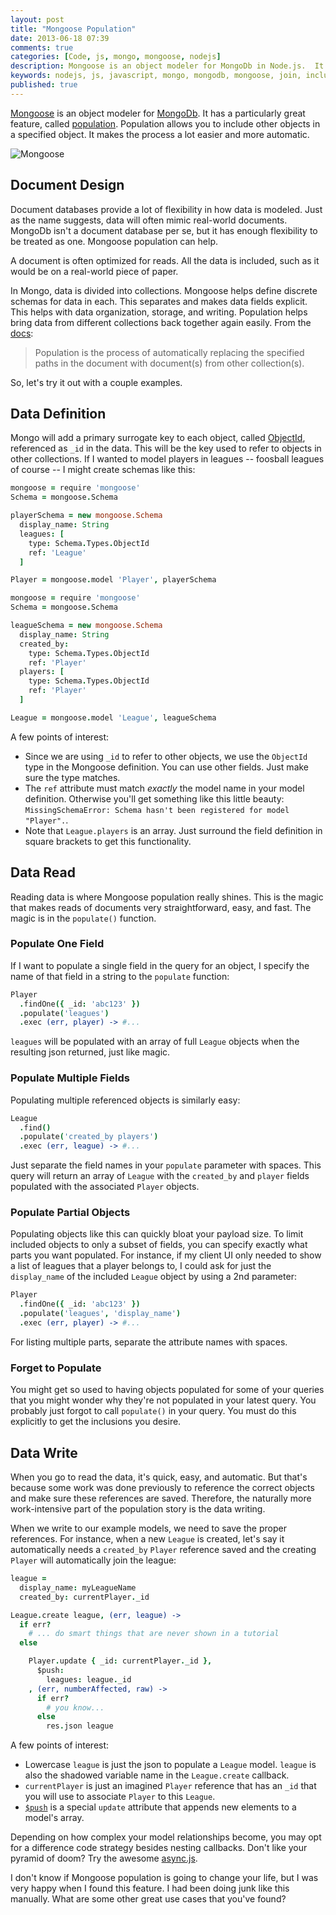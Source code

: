 ```yaml
---
layout: post
title: "Mongoose Population"
date: 2013-06-18 07:39
comments: true
categories: [Code, js, mongo, mongoose, nodejs]
description: Mongoose is an object modeler for MongoDb in Node.js.  It has a great feature, population, for including references to other Mongoose models.
keywords: nodejs, js, javascript, mongo, mongodb, mongoose, join, include objects
published: true
---
```


[Mongoose](http://mongoosejs.com) is an object modeler for [MongoDb](http://mongodb.org).  It has a particularly great feature, called [population](http://mongoosejs.com/docs/populate.html).  Population allows you to include other objects in a specified object.  It makes the process a lot easier and more automatic.

![Mongoose](http://i.imgur.com/pezEyw7.jpg)

<!--more-->

## Document Design

Document databases provide a lot of flexibility in how data is modeled.  Just as the name suggests, data will often mimic real-world documents.  MongoDb isn't a document database per se, but it has enough flexibility to be treated as one.  Mongoose population can help.

A document is often optimized for reads.  All the data is included, such as it would be on a real-world piece of paper.

In Mongo, data is divided into collections.  Mongoose helps define discrete schemas for data in each.  This separates and makes data fields explicit.  This helps with data organization, storage, and writing.  Population helps bring data from different collections back together again easily.  From the [docs](http://mongoosejs.com/docs/populate.html):

> Population is the process of automatically replacing the specified paths in the document with document(s) from other collection(s).

So, let's try it out with a couple examples.

## Data Definition

Mongo will add a primary surrogate key to each object, called [ObjectId](http://docs.mongodb.org/manual/reference/object-id/), referenced as `_id` in the data.  This will be the key used to refer to objects in other collections.  If I wanted to model players in leagues -- foosball leagues of course --  I might create schemas like this:

```coffeescript player.coffee
mongoose = require 'mongoose'
Schema = mongoose.Schema

playerSchema = new mongoose.Schema
  display_name: String
  leagues: [
    type: Schema.Types.ObjectId
    ref: 'League'
  ]

Player = mongoose.model 'Player', playerSchema
```

```coffeescript league.coffee
mongoose = require 'mongoose'
Schema = mongoose.Schema

leagueSchema = new mongoose.Schema
  display_name: String
  created_by:
    type: Schema.Types.ObjectId
    ref: 'Player'
  players: [
    type: Schema.Types.ObjectId
    ref: 'Player'
  ]

League = mongoose.model 'League', leagueSchema
```

A few points of interest:

- Since we are using `_id` to refer to other objects, we use the `ObjectId` type in the Mongoose definition.  You can use other fields.  Just make sure the type matches.
- The `ref` attribute must match *exactly* the model name in your model definition.  Otherwise you'll get something like this little beauty: `MissingSchemaError: Schema hasn't been registered for model "Player".`.
- Note that `League.players` is an array.  Just surround the field definition in square brackets to get this functionality.

## Data Read

Reading data is where Mongoose population really shines.  This is the magic that makes reads of documents very straightforward, easy, and fast.  The magic is in the `populate()` function.

### Populate One Field

If I want to populate a single field in the query for an object, I specify the name of that field in a string to the `populate` function:

```coffeescript
Player
  .findOne({ _id: 'abc123' })
  .populate('leagues')
  .exec (err, player) -> #...
```

`leagues` will be populated with an array of full `League` objects when the resulting json returned, just like magic.

### Populate Multiple Fields

Populating multiple referenced objects is similarly easy:

```coffeescript
League
  .find()
  .populate('created_by players')
  .exec (err, league) -> #...
```

Just separate the field names in your `populate` parameter with spaces.  This query will return an array of `League` with the `created_by` and `player` fields populated with the associated `Player` objects.

### Populate Partial Objects

Populating objects like this can quickly bloat your payload size.  To limit included objects to only a subset of fields, you can specify exactly what parts you want populated.  For instance, if my client UI only needed to show a list of leagues that a player belongs to, I could ask for just the `display_name` of the included `League` object by using a 2nd parameter:

```coffeescript
Player
  .findOne({ _id: 'abc123' })
  .populate('leagues', 'display_name')
  .exec (err, player) -> #...
```

For listing multiple parts, separate the attribute names with spaces.

### Forget to Populate

You might get so used to having objects populated for some of your queries that you might wonder why they're not populated in your latest query.  You probably just forgot to call `populate()` in your query.  You must do this explicitly to get the inclusions you desire.

## Data Write

When you go to read the data, it's quick, easy, and automatic.  But that's because some work was done previously to reference the correct objects and make sure these references are saved.  Therefore, the naturally more work-intensive part of the population story is the data writing.

When we write to our example models, we need to save the proper references.  For instance, when a new `League` is created, let's say it automatically needs a `created_by` `Player` reference saved and the creating `Player` will automatically join the league:

```coffeescript
league =
  display_name: myLeagueName
  created_by: currentPlayer._id

League.create league, (err, league) ->
  if err?
    # ... do smart things that are never shown in a tutorial
  else

    Player.update { _id: currentPlayer._id },
      $push:
        leagues: league._id
    , (err, numberAffected, raw) ->
      if err?
        # you know...
      else
        res.json league
```

A few points of interest:

- Lowercase `league` is just the json to populate a `League` model.  `league` is also the shadowed variable name in the `League.create` callback.
- `currentPlayer` is just an imagined `Player` reference that has an `_id` that you will use to associate `Player` to this `League`.
- [`$push`](http://docs.mongodb.org/manual/reference/operator/push/) is a special `update` attribute that appends new elements to a model's array.

Depending on how complex your model relationships become, you may opt for a difference code strategy besides nesting callbacks.  Don't like your pyramid of doom?  Try the awesome [async.js](https://github.com/caolan/async).

I don't know if Mongoose population is going to change your life, but I was very happy when I found this feature.  I had been doing junk like this manually.  What are some other great use cases that you've found?
